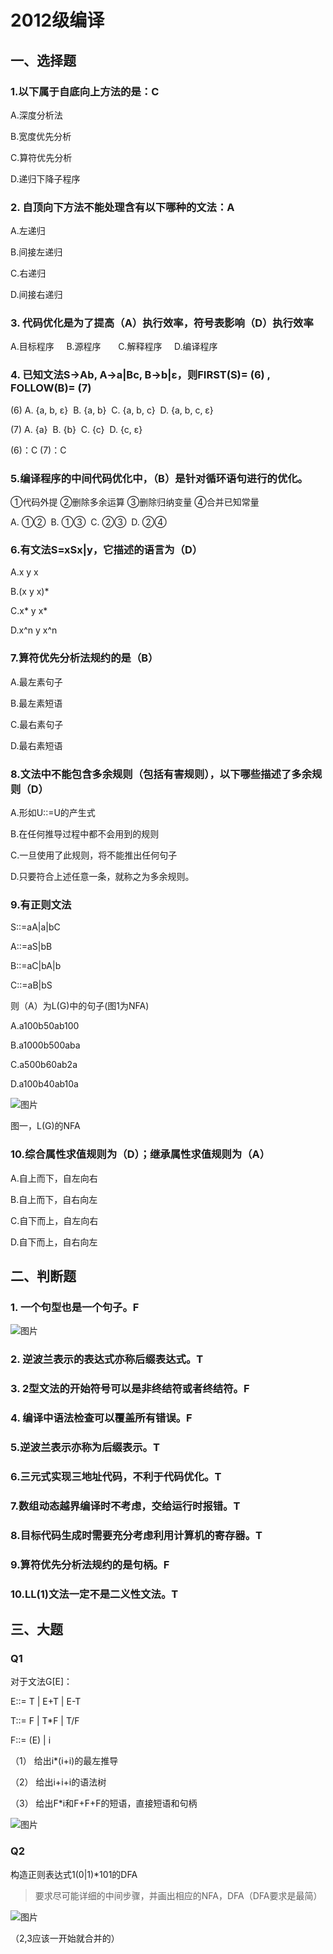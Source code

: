 # 2012级编译

## 一、选择题

### 1.以下属于自底向上方法的是：C

A.深度分析法

B.宽度优先分析

C.算符优先分析

D.递归下降子程序

### 2. 自顶向下方法不能处理含有以下哪种的文法：A

A.左递归

B.间接左递归

C.右递归

D.间接右递归

### 3. 代码优化是为了提高（A）执行效率，符号表影响（D）执行效率

A.目标程序     B.源程序       C.解释程序     D.编译程序

### 4. 已知文法S->Ab, A->a|Bc, B->b|ε，则FIRST(S)= (6) , FOLLOW(B)= (7)

(6) A. {a, b, ε}  B. {a, b}  C. {a, b, c}  D. {a, b, c, ε}

(7) A. {a}  B. {b}  C. {c}  D. {c, ε}

(6)：C (7)：C

### 5.编译程序的中间代码优化中，（B）是针对循环语句进行的优化。

①代码外提 ②删除多余运算 ③删除归纳变量 ④合并已知常量

A. ①②  B. ①③  C. ②③  D. ②④

### 6.有文法S=xSx|y，它描述的语言为（D）

A.x y x

B.(x y x)*

C.x* y x*

D.x^n y x^n

### 7.算符优先分析法规约的是（B）

A.最左素句子

B.最左素短语

C.最右素句子

D.最右素短语

### 8.文法中不能包含多余规则（包括有害规则），以下哪些描述了多余规则（D）

A.形如U::=U的产生式

B.在任何推导过程中都不会用到的规则

C.一旦使用了此规则，将不能推出任何句子

D.只要符合上述任意一条，就称之为多余规则。

### 9.有正则文法

S::=aA|a|bC

A::=aS|bB

B::=aC|bA|b

C::=aB|bS

则（A）为L(G)中的句子(图1为NFA)

A.a100b50ab100

B.a1000b500aba

C.a500b60ab2a

D.a100b40ab10a

![图片](https://uploader.shimo.im/f/bL6NlWTMc0Sf7BlK.png!thumbnail?fileGuid=L9kBM2p48zFQz9qK)

图一，L(G)的NFA

### 10.综合属性求值规则为（D）；继承属性求值规则为（A）

A.自上而下，自左向右

B.自上而下，自右向左

C.自下而上，自左向右

D.自下而上，自右向左

## 二、判断题

### 1. 一个句型也是一个句子。F

![图片](https://uploader.shimo.im/f/uAlBfGAti4y3Z5Vm.png!thumbnail?fileGuid=L9kBM2p48zFQz9qK)

### 2. 逆波兰表示的表达式亦称后缀表达式。T

### 3. 2型文法的开始符号可以是非终结符或者终结符。F

### 4. 编译中语法检查可以覆盖所有错误。F

### 5.逆波兰表示亦称为后缀表示。T

### 6.三元式实现三地址代码，不利于代码优化。T

### 7.数组动态越界编译时不考虑，交给运行时报错。T

### 8.目标代码生成时需要充分考虑利用计算机的寄存器。T

### 9.算符优先分析法规约的是句柄。F

### 10.LL(1)文法一定不是二义性文法。T

## 三、大题

### Q1

对于文法G[E]：

E::= T | E+T | E-T

T::= F | T*F | T/F

F::= (E) | i

（1） 给出i*(i+i)的最左推导

（2） 给出i+i+i的语法树

（3） 给出F*i和F+F+F的短语，直接短语和句柄

![图片](https://uploader.shimo.im/f/nhPIapwNKw7xEt8n.png!thumbnail?fileGuid=L9kBM2p48zFQz9qK)

### Q2

构造正则表达式1(0|1)*101的DFA

>要求尽可能详细的中间步骤，并画出相应的NFA，DFA（DFA要求是最简）

![图片](https://uploader.shimo.im/f/tclnXt9aEq3hsznH.png!thumbnail?fileGuid=L9kBM2p48zFQz9qK)

（2,3应该一开始就合并的）
